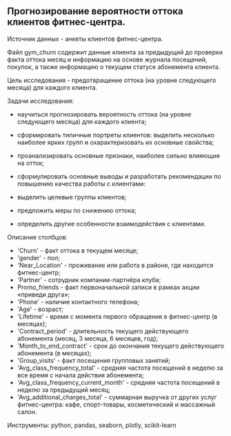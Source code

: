 ## Прогнозирование вероятности оттока клиентов фитнес-центра.

Источник данных - анкеты клиентов фитнес-центра.

Файл gym_churn содержит данные клиента за предыдущий до проверки факта оттока месяц и информацию на основе журнала посещений, покупок, а также информацию о текущем статусе абонемента клиента.

Цель исследования - предотвращение оттока (на уровне следующего месяца) для каждого клиента.

Задачи исследования:

- научиться прогнозировать вероятность оттока (на уровне следующего месяца) для каждого клиента;

- сформировать типичные портреты клиентов: выделить несколько наиболее ярких групп и охарактеризовать их основные свойства;

- проанализировать основные признаки, наиболее сильно влияющие на отток;

- сформулировать основные выводы и разработать рекомендации по повышению качества работы с клиентами:

 - выделить целевые группы клиентов;

 - предложить меры по снижению оттока;

 - определить другие особенности взаимодействия с клиентами.

Описание столбцов:
 - 'Churn' - факт оттока в текущем месяце;
 - 'gender' - пол;
 - 'Near_Location' - проживание или работа в районе, где находится фитнес-центр;
 - 'Partner' - сотрудник компании-партнёра клуба;
 - Promo_friends - факт первоначальной записи в рамках акции «приведи друга»;
 - 'Phone' - наличие контактного телефона;
 - 'Age' - возраст;
 - 'Lifetime' - время с момента первого обращения в фитнес-центр (в месяцах);
 - 'Contract_period' - длительность текущего действующего абонемента (месяц, 3 месяца, 6 месяцев, год);
 - 'Month_to_end_contract' - срок до окончания текущего действующего абонемента (в месяцах);
 - 'Group_visits' - факт посещения групповых занятий;
 - 'Avg_class_frequency_total' - средняя частота посещений в неделю за все время с начала действия абонемента;
 - 'Avg_class_frequency_current_month' - средняя частота посещений в неделю за предыдущий месяц;
 - 'Avg_additional_charges_total' - суммарная выручка от других услуг фитнес-центра: кафе, спорт-товары, косметический и массажный салон.

Инструменты: python, pandas, seaborn, plotly, scikit-learn 
